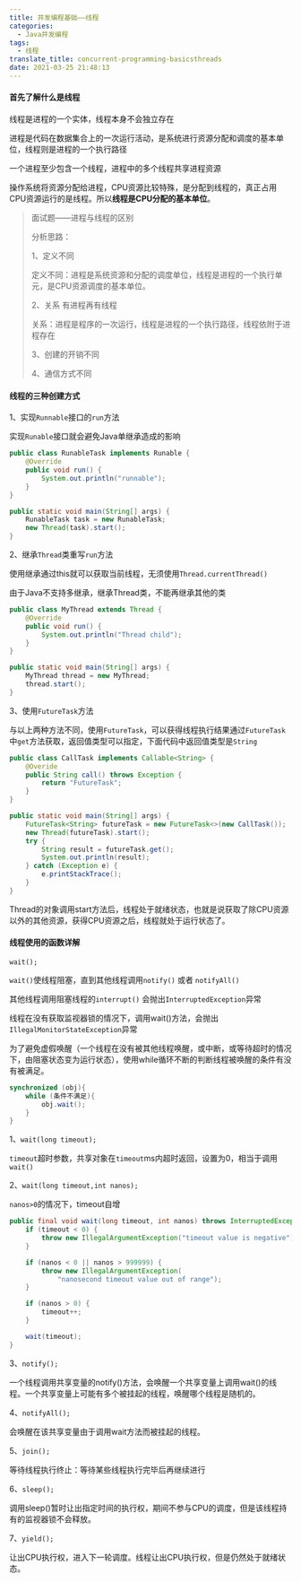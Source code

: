 ```yaml
---
title: 并发编程基础——线程
categories:
  - Java并发编程
tags:
  - 线程
translate_title: concurrent-programming-basicsthreads
date: 2021-03-25 21:48:13
---
```


#### 首先了解什么是线程

线程是进程的一个实体，线程本身不会独立存在

进程是代码在数据集合上的一次运行活动，是系统进行资源分配和调度的基本单位，线程则是进程的一个执行路径

一个进程至少包含一个线程，进程中的多个线程共享进程资源

操作系统将资源分配给进程，CPU资源比较特殊，是分配到线程的，真正占用CPU资源运行的是线程。所以**线程是CPU分配的基本单位**。

> 面试题——进程与线程的区别
>
> 分析思路：
>
> 1、定义不同
>
> 定义不同：进程是系统资源和分配的调度单位，线程是进程的一个执行单元，是CPU资源调度的基本单位。
>
> 2、关系 有进程再有线程
>
> 关系：进程是程序的一次运行，线程是进程的一个执行路径，线程依附于进程存在
>
> 3、创建的开销不同
>
> 4、通信方式不同

#### 线程的三种创建方式

1、实现`Runnable`接口的`run`方法

实现`Runable`接口就会避免Java单继承造成的影响

```java
public class RunableTask implements Runable {
    @Override
    public void run() {
        System.out.println("runnable");
    }
}

public static void main(String[] args) {
    RunableTask task = new RunableTask;
    new Thread(task).start();
}
```

2、继承`Thread`类重写`run`方法

使用继承通过this就可以获取当前线程，无须使用`Thread.currentThread()`

由于Java不支持多继承，继承Thread类，不能再继承其他的类

```java
public class MyThread extends Thread {
    @Override
    public void run() {
        System.out.println("Thread child");
    }
}

public static void main(String[] args) {
    MyThread thread = new MyThread;
    thread.start();
}
```

3、使用`FutureTask`方法

与以上两种方法不同，使用`FutureTask`，可以获得线程执行结果通过`FutureTask`中`get`方法获取，返回值类型可以指定，下面代码中返回值类型是`String`

```java
public class CallTask implements Callable<String> {
    @Overide
    public String call() throws Exception {
        return "FutureTask";
    }
}

public static void main(String[] args) {
    FutureTask<String> futureTask = new FutureTask<>(new CallTask());
    new Thread(futureTask).start();
    try {
        String result = futureTask.get();
        System.out.println(result);
    } catch (Exception e) {
        e.printStackTrace();
    }
}
```

Thread的对象调用start方法后，线程处于就绪状态，也就是说获取了除CPU资源以外的其他资源，获得CPU资源之后，线程就处于运行状态了。

#### 线程使用的函数详解

`wait();`

`wait()`使线程阻塞，直到其他线程调用`notify()` 或者 `notifyAll()`

其他线程调用阻塞线程的`interrupt()` 会抛出`InterruptedException`异常

线程在没有获取监视器锁的情况下，调用wait()方法，会抛出`IllegalMonitorStateException`异常

为了避免虚假唤醒（一个线程在没有被其他线程唤醒，或中断，或等待超时的情况下，由阻塞状态变为运行状态），使用while循环不断的判断线程被唤醒的条件有没有被满足。

```java
synchronized (obj){
    while (条件不满足){
        obj.wait();
    }
}
```

1、`wait(long timeout);`

`timeout`超时参数，共享对象在`timeout`ms内超时返回，设置为0，相当于调用`wait()`

2、`wait(long timeout,int nanos);`

`nanos>0`的情况下，timeout自增

```java
public final void wait(long timeout, int nanos) throws InterruptedException {
    if (timeout < 0) {
        throw new IllegalArgumentException("timeout value is negative");
    }

    if (nanos < 0 || nanos > 999999) {
        throw new IllegalArgumentException(
            "nanosecond timeout value out of range");
    }

    if (nanos > 0) {
        timeout++;
    }

    wait(timeout);
}
```

3、`notify();`

一个线程调用共享变量的notify()方法，会唤醒一个共享变量上调用wait()的线程。一个共享变量上可能有多个被挂起的线程，唤醒哪个线程是随机的。

4、`notifyAll();`

会唤醒在该共享变量由于调用wait方法而被挂起的线程。

5、`join();`

等待线程执行终止：等待某些线程执行完毕后再继续进行

6、`sleep();`

调用sleep()暂时让出指定时间的执行权，期间不参与CPU的调度，但是该线程持有的监视器锁不会释放。

7、`yield();`

让出CPU执行权，进入下一轮调度。线程让出CPU执行权，但是仍然处于就绪状态。


